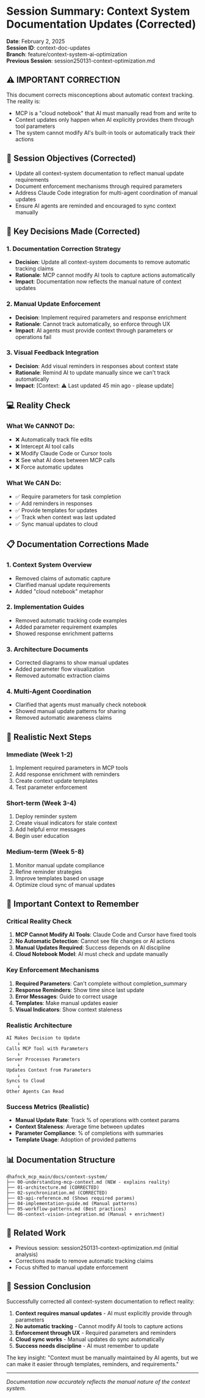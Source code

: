 # Session Summary: Context System Documentation Updates (Corrected)
**Date**: February 2, 2025  
**Session ID**: context-doc-updates  
**Branch**: feature/context-system-ai-optimization  
**Previous Session**: session250131-context-optimization.md

## ⚠️ IMPORTANT CORRECTION

This document corrects misconceptions about automatic context tracking. The reality is:
- MCP is a "cloud notebook" that AI must manually read from and write to
- Context updates only happen when AI explicitly provides them through tool parameters
- The system cannot modify AI's built-in tools or automatically track their actions

## 🎯 Session Objectives (Corrected)
- Update all context-system documentation to reflect manual update requirements
- Document enforcement mechanisms through required parameters
- Address Claude Code integration for multi-agent coordination of manual updates
- Ensure AI agents are reminded and encouraged to sync context manually

## 🔑 Key Decisions Made (Corrected)

### 1. **Documentation Correction Strategy**
- **Decision**: Update all context-system documents to remove automatic tracking claims
- **Rationale**: MCP cannot modify AI tools to capture actions automatically
- **Impact**: Documentation now reflects the manual nature of context updates

### 2. **Manual Update Enforcement**
- **Decision**: Implement required parameters and response enrichment
- **Rationale**: Cannot track automatically, so enforce through UX
- **Impact**: AI agents must provide context through parameters or operations fail

### 3. **Visual Feedback Integration**
- **Decision**: Add visual reminders in responses about context state
- **Rationale**: Remind AI to update manually since we can't track automatically
- **Impact**: [Context: ⚠️ Last updated 45 min ago - please update]

## 💻 Reality Check

### What We CANNOT Do:
- ❌ Automatically track file edits
- ❌ Intercept AI tool calls
- ❌ Modify Claude Code or Cursor tools
- ❌ See what AI does between MCP calls
- ❌ Force automatic updates

### What We CAN Do:
- ✅ Require parameters for task completion
- ✅ Add reminders in responses
- ✅ Provide templates for updates
- ✅ Track when context was last updated
- ✅ Sync manual updates to cloud

## 📋 Documentation Corrections Made

### 1. **Context System Overview**
- Removed claims of automatic capture
- Clarified manual update requirements
- Added "cloud notebook" metaphor

### 2. **Implementation Guides**
- Removed automatic tracking code examples
- Added parameter requirement examples
- Showed response enrichment patterns

### 3. **Architecture Documents**
- Corrected diagrams to show manual updates
- Added parameter flow visualization
- Removed automatic extraction claims

### 4. **Multi-Agent Coordination**
- Clarified that agents must manually check notebook
- Showed manual update patterns for sharing
- Removed automatic awareness claims

## 🚀 Realistic Next Steps

### Immediate (Week 1-2)
1. Implement required parameters in MCP tools
2. Add response enrichment with reminders
3. Create context update templates
4. Test parameter enforcement

### Short-term (Week 3-4)
1. Deploy reminder system
2. Create visual indicators for stale context
3. Add helpful error messages
4. Begin user education

### Medium-term (Week 5-8)
1. Monitor manual update compliance
2. Refine reminder strategies
3. Improve templates based on usage
4. Optimize cloud sync of manual updates

## 🧠 Important Context to Remember

### Critical Reality Check
1. **MCP Cannot Modify AI Tools**: Claude Code and Cursor have fixed tools
2. **No Automatic Detection**: Cannot see file changes or AI actions
3. **Manual Updates Required**: Success depends on AI discipline
4. **Cloud Notebook Model**: AI must check and update manually

### Key Enforcement Mechanisms
1. **Required Parameters**: Can't complete without completion_summary
2. **Response Reminders**: Show time since last update
3. **Error Messages**: Guide to correct usage
4. **Templates**: Make manual updates easier
5. **Visual Indicators**: Show context staleness

### Realistic Architecture
```
AI Makes Decision to Update
    ↓
Calls MCP Tool with Parameters
    ↓
Server Processes Parameters
    ↓
Updates Context from Parameters
    ↓
Syncs to Cloud
    ↓
Other Agents Can Read
```

### Success Metrics (Realistic)
- **Manual Update Rate**: Track % of operations with context params
- **Context Staleness**: Average time between updates
- **Parameter Compliance**: % of completions with summaries
- **Template Usage**: Adoption of provided patterns

## 📊 Documentation Structure
```
dhafnck_mcp_main/docs/context-system/
├── 00-understanding-mcp-context.md (NEW - explains reality)
├── 01-architecture.md (CORRECTED)
├── 02-synchronization.md (CORRECTED)
├── 03-api-reference.md (Shows required params)
├── 04-implementation-guide.md (Manual patterns)
├── 05-workflow-patterns.md (Best practices)
└── 06-context-vision-integration.md (Manual + enrichment)
```

## 🔗 Related Work
- Previous session: session250131-context-optimization.md (initial analysis)
- Corrections made to remove automatic tracking claims
- Focus shifted to manual update enforcement

## 🏁 Session Conclusion

Successfully corrected all context-system documentation to reflect reality:

1. **Context requires manual updates** - AI must explicitly provide through parameters
2. **No automatic tracking** - Cannot modify AI tools to capture actions
3. **Enforcement through UX** - Required parameters and reminders
4. **Cloud sync works** - Manual updates do sync automatically
5. **Success needs discipline** - AI must remember to update

The key insight: "Context must be manually maintained by AI agents, but we can make it easier through templates, reminders, and requirements."

---
*Documentation now accurately reflects the manual nature of the context system.*